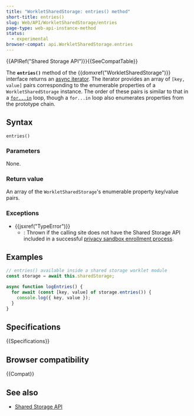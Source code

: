 ```yaml
---
title: "WorkletSharedStorage: entries() method"
short-title: entries()
slug: Web/API/WorkletSharedStorage/entries
page-type: web-api-instance-method
status:
  - experimental
browser-compat: api.WorkletSharedStorage.entries
---
```


{{APIRef("Shared Storage API")}}{{SeeCompatTable}}

The **`entries()`** method of the
{{domxref("WorkletSharedStorage")}} interface returns an [async iterator](/en-US/docs/Web/JavaScript/Reference/Global_Objects/AsyncIterator). The iterator provides an array of `[key, value]` pairs corresponding to the enumerable properties of a `WorkletSharedStorage` instance. The order of these pairs is similar to that in a [`for...in`](/en-US/docs/Web/JavaScript/Reference/Statements/for...in) loop, though a `for...in` loop also enumerates properties from the prototype chain.

## Syntax

```js-nolint
entries()
```

### Parameters

None.

### Return value

An array of the `WorkletSharedStorage`'s enumerable property key/value pairs.

### Exceptions

- {{jsxref("TypeError")}}
  - : Thrown if the calling site does not have the Shared Storage API included in a successful [privacy sandbox enrollment process](/en-US/docs/Web/Privacy/Privacy_sandbox/Enrollment).

## Examples

```js
// entries() available inside a shared storage worklet module
const storage = await this.sharedStorage;

async function logEntries() {
  for await (const [key, value] of storage.entries()) {
    console.log({ key, value });
  }
}
```

## Specifications

{{Specifications}}

## Browser compatibility

{{Compat}}

## See also

- [Shared Storage API](/en-US/docs/Web/API/Shared_storage_API)
